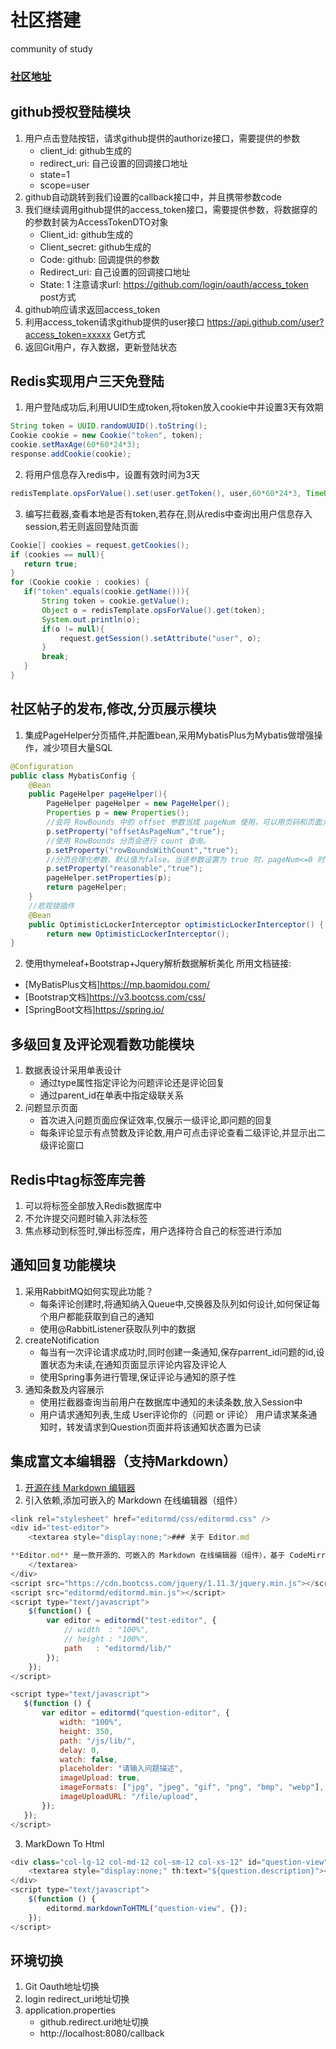 # 社区搭建
community of study
### [社区地址](http://129.211.52.132)

## github授权登陆模块
1. 用户点击登陆按钮，请求github提供的authorize接口，需要提供的参数
   - client_id: github生成的
   - redirect_uri: 自己设置的回调接口地址
   - state=1
   - scope=user
2. github自动跳转到我们设置的callback接口中，并且携带参数code
3. 我们继续调用github提供的access_token接口，需要提供参数，将数据穿的的参数封装为AccessTokenDTO对象
   - Client_id: github生成的
   - Client_secret: github生成的
   - Code: github: 回调提供的参数
   - Redirect_uri: 自己设置的回调接口地址
   - State: 1
   注意请求url: https://github.com/login/oauth/access_token   post方式
4. github响应请求返回access_token
5. 利用access_token请求github提供的user接口
   https://api.github.com/user?access_token=xxxxx   Get方式
6. 返回Git用户，存入数据，更新登陆状态

## Redis实现用户三天免登陆
1. 用户登陆成功后,利用UUID生成token,将token放入cookie中并设置3天有效期
```java
String token = UUID.randomUUID().toString();
Cookie cookie = new Cookie("token", token);
cookie.setMaxAge(60*60*24*3);
response.addCookie(cookie);
```
2. 将用户信息存入redis中，设置有效时间为3天
```java
redisTemplate.opsForValue().set(user.getToken(), user,60*60*24*3, TimeUnit.SECONDS);
```
3. 编写拦截器,查看本地是否有token,若存在,则从redis中查询出用户信息存入session,若无则返回登陆页面
```java
Cookie[] cookies = request.getCookies();
if (cookies == null){
   return true;
}
for (Cookie cookie : cookies) {
   if("token".equals(cookie.getName())){
       String token = cookie.getValue();
       Object o = redisTemplate.opsForValue().get(token);
       System.out.println(o);
       if(o != null){
           request.getSession().setAttribute("user", o);
       }
       break;
   }
}
```

## 社区帖子的发布,修改,分页展示模块
1. 集成PageHelper分页插件,并配置bean,采用MybatisPlus为Mybatis做增强操作，减少项目大量SQL
```java
@Configuration
public class MybatisConfig {
    @Bean
    public PageHelper pageHelper(){
        PageHelper pageHelper = new PageHelper();
        Properties p = new Properties();
        //会将 RowBounds 中的 offset 参数当成 pageNum 使用，可以用页码和页面大小两个参数进行分页。
        p.setProperty("offsetAsPageNum","true");
        //使用 RowBounds 分页会进行 count 查询。
        p.setProperty("rowBoundsWithCount","true");
        //分页合理化参数，默认值为false。当该参数设置为 true 时，pageNum<=0 时会查询第一页， pageNum>pages（超过总数时），会查询最后一页。
        p.setProperty("reasonable","true");
        pageHelper.setProperties(p);
        return pageHelper;
    }
    //悲观锁插件
    @Bean
    public OptimisticLockerInterceptor optimisticLockerInterceptor() {
        return new OptimisticLockerInterceptor();
}
```
2. 使用thymeleaf+Bootstrap+Jquery解析数据解析美化
所用文档链接:
- [MyBatisPlus文档]https://mp.baomidou.com/
- [Bootstrap文档]https://v3.bootcss.com/css/
- [SpringBoot文档]https://spring.io/


## 多级回复及评论观看数功能模块
1. 数据表设计采用单表设计
   - 通过type属性指定评论为问题评论还是评论回复
   - 通过parent_id在单表中指定级联关系
2. 问题显示页面
   - 首次进入问题页面应保证效率,仅展示一级评论,即问题的回复
   - 每条评论显示有点赞数及评论数,用户可点击评论查看二级评论,并显示出二级评论窗口
   
## Redis中tag标签库完善
1. 可以将标签全部放入Redis数据库中
2. 不允许提交问题时输入非法标签
3. 焦点移动到标签时,弹出标签库，用户选择符合自己的标签进行添加

## 通知回复功能模块
1. 采用RabbitMQ如何实现此功能？
   - 每条评论创建时,将通知纳入Queue中,交换器及队列如何设计,如何保证每个用户都能获取到自己的通知
   - 使用@RabbitListener获取队列中的数据
2. createNotification
   - 每当有一次评论请求成功时,同时创建一条通知,保存parrent_id问题的id,设置状态为未读,在通知页面显示评论内容及评论人
   - 使用Spring事务进行管理,保证评论与通知的原子性
3. 通知条数及内容展示
   - 使用拦截器查询当前用户在数据库中通知的未读条数,放入Session中
   - 用户请求通知列表,生成
      User评论你的（问题 or 评论）
     用户请求某条通知时，转发请求到Question页面并将该通知状态置为已读
     
## 集成富文本编辑器（支持Markdown）
1. [开源在线 Markdown 编辑器](https://pandao.github.io/editor.md/)
2. 引入依赖,添加可嵌入的 Markdown 在线编辑器（组件）
```javascript
<link rel="stylesheet" href="editormd/css/editormd.css" />
<div id="test-editor">
    <textarea style="display:none;">### 关于 Editor.md

**Editor.md** 是一款开源的、可嵌入的 Markdown 在线编辑器（组件），基于 CodeMirror、jQuery 和 Marked 构建。
    </textarea>
</div>
<script src="https://cdn.bootcss.com/jquery/1.11.3/jquery.min.js"></script>
<script src="editormd/editormd.min.js"></script>
<script type="text/javascript">
    $(function() {
        var editor = editormd("test-editor", {
            // width  : "100%",
            // height : "100%",
            path   : "editormd/lib/"
        });
    });
</script>

<script type="text/javascript">
   $(function () {
       var editor = editormd("question-editor", {
           width: "100%",
           height: 350,
           path: "/js/lib/",
           delay: 0,
           watch: false,
           placeholder: "请输入问题描述",
           imageUpload: true,
           imageFormats: ["jpg", "jpeg", "gif", "png", "bmp", "webp"],
           imageUploadURL: "/file/upload",
       });
   });
</script>
```
3. MarkDown To Html
```javascript
<div class="col-lg-12 col-md-12 col-sm-12 col-xs-12" id="question-view">
    <textarea style="display:none;" th:text="${question.description}"></textarea>
</div>
<script type="text/javascript">
    $(function () {
        editormd.markdownToHTML("question-view", {});
    });
</script>
```

## 环境切换
1. Git Oauth地址切换
2. login redirect_uri地址切换
3. application.properties
   - github.redirect.uri地址切换
   - http://localhost:8080/callback

